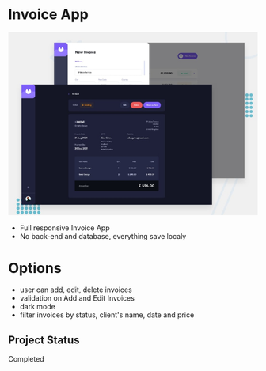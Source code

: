 # Invoice App
![Design preview for the todo app](design/quwy3ha8dyaczhyvdfoi.jpg)
- Full responsive Invoice App<br> 
- No back-end and database, everything save localy

# Options
- user can add, edit, delete invoices<br>
- validation on Add and Edit Invoices 
- dark mode
- filter invoices by status, client's name, date and price

## Project Status
Completed
